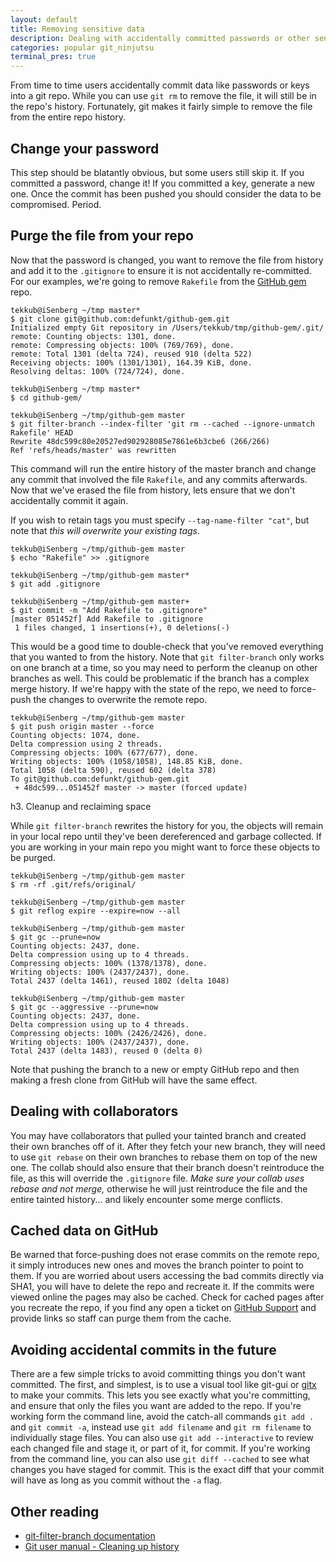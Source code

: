 ```yaml
---
layout: default
title: Removing sensitive data
description: Dealing with accidentally committed passwords or other sensitive information
categories: popular git_ninjutsu
terminal_pres: true
---
```


From time to time users accidentally commit data like passwords or keys into a git repo.  While you can use `git rm` to remove the file, it will still be in the repo's history.  Fortunately, git makes it fairly simple to remove the file from the entire repo history.

Change your password
--------------------

This step should be blatantly obvious, but some users still skip it.  If you committed a password, change it!  If you committed a key, generate a new one.  Once the commit has been pushed you should consider the data to be compromised.  Period.

Purge the file from your repo
-----------------------------

Now that the password is changed, you want to remove the file from history and add it to the `.gitignore` to ensure it is not accidentally re-committed.  For our examples, we're going to remove `Rakefile` from the [GitHub gem](http://github.com/defunkt/github-gem) repo.

    tekkub@iSenberg ~/tmp master*
    $ git clone git@github.com:defunkt/github-gem.git
    Initialized empty Git repository in /Users/tekkub/tmp/github-gem/.git/
    remote: Counting objects: 1301, done.
    remote: Compressing objects: 100% (769/769), done.
    remote: Total 1301 (delta 724), reused 910 (delta 522)
    Receiving objects: 100% (1301/1301), 164.39 KiB, done.
    Resolving deltas: 100% (724/724), done.

    tekkub@iSenberg ~/tmp master*
    $ cd github-gem/

    tekkub@iSenberg ~/tmp/github-gem master
    $ git filter-branch --index-filter 'git rm --cached --ignore-unmatch Rakefile' HEAD
    Rewrite 48dc599c80e20527ed902928085e7861e6b3cbe6 (266/266)
    Ref 'refs/heads/master' was rewritten

This command will run the entire history of the master branch and change any commit that involved the file `Rakefile`, and any commits afterwards.  Now that we've erased the file from history, lets ensure that we don't accidentally commit it again.

If you wish to retain tags you must specify `--tag-name-filter "cat"`, but note that *this will overwrite your existing tags*.

    tekkub@iSenberg ~/tmp/github-gem master
    $ echo "Rakefile" >> .gitignore

    tekkub@iSenberg ~/tmp/github-gem master*
    $ git add .gitignore

    tekkub@iSenberg ~/tmp/github-gem master+
    $ git commit -m "Add Rakefile to .gitignore"
    [master 051452f] Add Rakefile to .gitignore
     1 files changed, 1 insertions(+), 0 deletions(-)

This would be a good time to double-check that you've removed everything that you wanted to from the history.  Note that `git filter-branch` only works on one branch at a time, so you may need to perform the cleanup on other branches as well.  This could be problematic if the branch has a complex merge history.  If we're happy with the state of the repo, we need to force-push the changes to overwrite the remote repo.

    tekkub@iSenberg ~/tmp/github-gem master
    $ git push origin master --force
    Counting objects: 1074, done.
    Delta compression using 2 threads.
    Compressing objects: 100% (677/677), done.
    Writing objects: 100% (1058/1058), 148.85 KiB, done.
    Total 1058 (delta 590), reused 602 (delta 378)
    To git@github.com:defunkt/github-gem.git
     + 48dc599...051452f master -> master (forced update)

h3. Cleanup and reclaiming space

While `git filter-branch` rewrites the history for you, the objects will remain in your local repo until they've been dereferenced and garbage collected.  If you are working in your main repo you might want to force these objects to be purged.

    tekkub@iSenberg ~/tmp/github-gem master
    $ rm -rf .git/refs/original/

    tekkub@iSenberg ~/tmp/github-gem master
    $ git reflog expire --expire=now --all

    tekkub@iSenberg ~/tmp/github-gem master
    $ git gc --prune=now
    Counting objects: 2437, done.
    Delta compression using up to 4 threads.
    Compressing objects: 100% (1378/1378), done.
    Writing objects: 100% (2437/2437), done.
    Total 2437 (delta 1461), reused 1802 (delta 1048)

    tekkub@iSenberg ~/tmp/github-gem master
    $ git gc --aggressive --prune=now
    Counting objects: 2437, done.
    Delta compression using up to 4 threads.
    Compressing objects: 100% (2426/2426), done.
    Writing objects: 100% (2437/2437), done.
    Total 2437 (delta 1483), reused 0 (delta 0)

Note that pushing the branch to a new or empty GitHub repo and then making a fresh clone from GitHub will have the same effect.

Dealing with collaborators
--------------------------

You may have collaborators that pulled your tainted branch and created their own branches off of it.  After they fetch your new branch, they will need to use `git rebase` on their own branches to rebase them on top of the new one.  The collab should also ensure that their branch doesn't reintroduce the file, as this will override the `.gitignore` file.  *Make sure your collab uses rebase and not merge,* otherwise he will just reintroduce the file and the entire tainted history... and likely encounter some merge conflicts.

Cached data on GitHub
---------------------

Be warned that force-pushing does not erase commits on the remote repo, it simply introduces new ones and moves the branch pointer to point to them.  If you are worried about users accessing the bad commits directly via SHA1, you will have to delete the repo and recreate it.  If the commits were viewed online the pages may also be cached.  Check for cached pages after you recreate the repo, if you find any open a ticket on [GitHub Support](http://support.github.com) and provide links so staff can purge them from the cache.

Avoiding accidental commits in the future
-----------------------------------------

There are a few simple tricks to avoid committing things you don't want committed.  The first, and simplest, is to use a visual tool like git-gui or [gitx](http://gitx.frim.nl/) to make your commits.  This lets you see exactly what you're committing, and ensure that only the files you want are added to the repo.  If you're working form the command line, avoid the catch-all commands `git add .` and `git commit -a`, instead use `git add filename` and `git rm filename` to individually stage files.  You can also use `git add --interactive` to review each changed file and stage it, or part of it, for commit. If you're working from the command line, you can also use `git diff --cached` to see what changes you have staged for commit.  This is the exact diff that your commit will have as long as you commit without the `-a` flag.

Other reading
-------------

* [git-filter-branch documentation](http://www.kernel.org/pub/software/scm/git/docs/git-filter-branch.html)
* [Git user manual - Cleaning up history](http://www.kernel.org/pub/software/scm/git/docs/user-manual.html#cleaning-up-history)